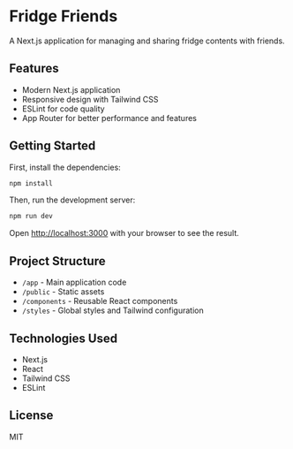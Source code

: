 # Fridge Friends

A Next.js application for managing and sharing fridge contents with friends.

## Features

- Modern Next.js application
- Responsive design with Tailwind CSS
- ESLint for code quality
- App Router for better performance and features

## Getting Started

First, install the dependencies:

```bash
npm install
```

Then, run the development server:

```bash
npm run dev
```

Open [http://localhost:3000](http://localhost:3000) with your browser to see the result.

## Project Structure

- `/app` - Main application code
- `/public` - Static assets
- `/components` - Reusable React components
- `/styles` - Global styles and Tailwind configuration

## Technologies Used

- Next.js
- React
- Tailwind CSS
- ESLint

## License

MIT
